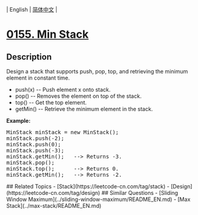 
| English | [简体中文](README.md) |
# [0155. Min Stack](https://leetcode-cn.com/problems/min-stack/)
## Description
<p>
Design a stack that supports push, pop, top, and retrieving the minimum element in constant time.
<ul>
<li>
push(x) -- Push element x onto stack.
</li>
<li>
pop() -- Removes the element on top of the stack.
</li>
<li>
top() -- Get the top element.
</li>
<li>
getMin() -- Retrieve the minimum element in the stack.
</li>
</ul>
</p>

<p><b>Example:</b><br />
<pre>
MinStack minStack = new MinStack();
minStack.push(-2);
minStack.push(0);
minStack.push(-3);
minStack.getMin();   --> Returns -3.
minStack.pop();
minStack.top();      --> Returns 0.
minStack.getMin();   --> Returns -2.
</pre>
</p>
## Related Topics
- [Stack](https://leetcode-cn.com/tag/stack)
- [Design](https://leetcode-cn.com/tag/design)
## Similar Questions
- [Sliding Window Maximum](../sliding-window-maximum/README_EN.md)
- [Max Stack](../max-stack/README_EN.md)
